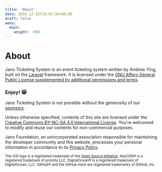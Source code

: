 ```yaml
---
title: 'About'
date: 2018-12-25T19:02:50+08:00
draft: false
menu:
  main:
    weight: -999
---
```


# About

Jano Ticketing System is an event ticketing system written by Andrew Ying, built on the 
[Laravel](https://laravel.com/) framework. It is licensed under the [GNU Affero General Public License
supplemented by additional permissions and terms](/legal/license).

### Enjoy! 😸

Jano Ticketing System is not possible without the generosity of our [sponsors](/sponsors).

Unless otherwise specified, contents of this site are licensed under the <a href="https://creativecommons.org/licenses/by-nc-sa/4.0/"
target="_blank" rel="noopener noreferrer">Creative Commons BY-NC-SA 4.0 International License</a>. You're
welcomed to modify and reuse our contents for non-commercial purposes.

Jano Foundation, an unincorporated association responsible for maintaining the developer community and this
website, processes your personal information in accordance to its [Privacy Policy](/legal/privacy).

<small>The OSI logo is a registered trademark of the <a href="http://opensource.org/" target="_blank"
rel="noopener noreferrer">Open Source Initiative</a>. KeyCDN&reg; is a registered trademark of proinity
LLC. DigitalOcean&reg; is a registered trademark of DigitalOcean, LLC. GitHub&reg; and the GitHub mark are
registered trademarks of GitHub, Inc.</small>
